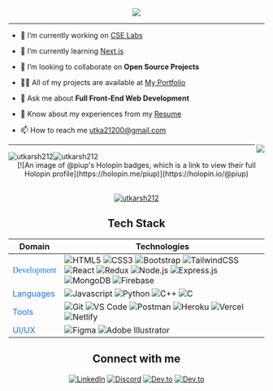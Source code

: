 <!-- ----------- HEAD SECTION START ------------ -->
<p align="center">
<img src="https://readme-typing-svg.herokuapp.com?&size=30&color=%040475FF&font=Poppins&center=true&vCenter=true&width=550&height=70&lines=Hey+There+👋,+I'm+Utkarsh+Pancholi;Frontend+Web+Developer+💻;+An+Open+Source+Enthusiast+☀;+A+Hackathon+Enthusiast+👨‍💻;"/>
  </p>


<hr>

<!-- ----------- HEAD SECTION END ------------ -->

<!-- ----------- CONTENT SECTION START ------------ -->
- 🔭 I’m currently working on [CSE Labs](http://cselabs.herokuapp.com/)

- 🌱 I’m currently learning [Next.js](https://nextjs.org/)

- 👯 I’m looking to collaborate on **Open Source Projects**

- 👨‍💻 All of my projects are available at [My Portfolio](https://utkarshpancholi.vercel.app/)

- 💬 Ask me about **Full Front-End Web Development**

- 📄 Know about my experiences from my [Resume]()

- 📫 How to reach me <a href="mailto:utka21200@gmail.com" style="color: #1f6feb; text-decoration: none;">utka21200@gmail.com</a>

<img align="right" src="https://komarev.com/ghpvc/?username=Utkarsh212&style=flat-square&color=1f6feb">
<hr>

<!-- ----------- CONTENT SECTION END ------------ -->

<!-- ----------- STATS SECTION START ------------ -->
<div align="center" style="display:flex"> 
<img align="center" src="https://github-readme-stats.vercel.app/api?username=utkarsh212&show_icons=true&locale=en" alt="utkarsh212" />
<img align="center" src="https://github-readme-streak-stats.herokuapp.com/?user=utkarsh212&" alt="utkarsh212" />
</div>

<div align="center">
[![An image of @piup's Holopin badges, which is a link to view their full Holopin profile](https://holopin.me/piup)](https://holopin.io/@piup)
</div>

<br/>
<p align="center"> <a href="https://github.com/ryo-ma/github-profile-trophy"><img src="https://github-profile-trophy.vercel.app/?username=utkarsh212" alt="utkarsh212" /></a> </p>
<!-- ----------- STATS SECTION END ------------ -->

<!-- ----------- TECH STACK SECTION START ------------ -->

<h2 align="center">Tech Stack</h2>

| <span>Domain<span>                             |<span>Technologies<span>                                                                                                                                                                                                                                                                                                                                                                                                                                                                                                                                                                                                                                                                                                                                                                                                                                                                                                                                                                                                                                                                                                                                                                                                                                                                                                                                                                                                                                                                                                                                                                                                                                                                                                                                                                                                                                                                                                                                                                                                                                                                                  |
| ---------------------------------------------- | ------------------------------------------------------------------------------------------------------------------------------------------------------------------------------------------------------------------------------------------------------------------------------------------------------------------------------------------------------------------------------------------------------------------------------------------------------------------------------------------------------------------------------------------------------------------------------------------------------------------------------------------------------------------------------------------------------------------------------------------------------------------------------------------------------------------------------------------------------------------------------------------------------------------------------------------------------------------------------------------------------------------------------------------------------------------------------------------------------------------------------------------------------------------------------------------------------------------------------------------------------------------------------------------------------------------------------------------------------------------------------------------------------------------------------------------------------------------------------------------------------------------------------------------------------------------------------------------------------------------------------------------------------------------------------------------------------------------------------------------------------------------------------------------------------------------------------------------------------------------------------------------------------------------------------------------------------------------------------------------------------------------------------------------------------------------------------------------------ |
| <span style="color:#1f6feb;font-family: Poppins">Development</span> | ![HTML5](https://img.shields.io/badge/-HTML5-CC2400?style=for-the-badge&logo=html5&logoColor=white) ![CSS3](https://img.shields.io/badge/-CSS3-E24800?style=for-the-badge&logo=css3)  ![Bootstrap](https://img.shields.io/badge/bootstrap-%23563D7C.svg?style=for-the-badge&logo=bootstrap&logoColor=white) ![TailwindCSS](https://img.shields.io/badge/tailwindcss-%2338B2AC.svg?style=for-the-badge&logo=tailwind-css&logoColor=white) ![React](https://img.shields.io/badge/react-%2320232a.svg?style=for-the-badge&logo=react&logoColor=%2361DAFB) ![Redux](https://img.shields.io/badge/redux-%23593d88.svg?style=for-the-badge&logo=redux&logoColor=white) ![Node.js](https://img.shields.io/badge/nodejs-77b65d.svg?style=for-the-badge&logo=node.js&logoColor=white) ![Express.js](https://img.shields.io/badge/Express-eeeeee.svg?style=for-the-badge&logo=express&logoColor=black) ![MongoDB](https://img.shields.io/badge/mongodb-62ac52.svg?style=for-the-badge&logo=mongodb&logoColor=white)      ![Firebase](https://img.shields.io/badge/firebase-%23039BE5.svg?style=for-the-badge&logo=firebase)  |
| <span style="color:#1f6feb">Languages</span>   | ![Javascript](https://img.shields.io/badge/-Javascript-yellow?logo=javascript&logoColor=white&style=for-the-badge) ![Python](https://img.shields.io/badge/-Python-blue?logo=python&logoColor=white&style=for-the-badge) ![C++](https://img.shields.io/badge/C%2B%2B-00599C?style=for-the-badge&logo=c%2B%2B&logoColor=white) ![C](https://img.shields.io/badge/c-%2300599C.svg?style=for-the-badge&logo=c&logoColor=white)                                                                                                                                                                                                                                                                                                                                                                                                                                                                                                                                                                                                                                                                                                                                                                                                                                                                                                                                                                                                                                                                                                                                                                                                                                                                                                                                                                                                                                                                                                                                                                                                                                                                                                                                                                                                              |
| <span style="color:#1f6feb" >Tools</span>       | ![Git](https://img.shields.io/badge/Git-682181?style=for-the-badge&logo=git&logoColor=white) ![VS Code](https://img.shields.io/badge/Visual_Studio_Code-5D1A60?style=for-the-badge&logo=visual%20studio%20code&logoColor=white)  ![Postman](https://img.shields.io/badge/Postman-FF6C37?style=for-the-badge&logo=postman&logoColor=white) ![Heroku](https://img.shields.io/badge/heroku-%23430098.svg?style=for-the-badge&logo=heroku&logoColor=white) ![Vercel](https://img.shields.io/badge/vercel-%23000000.svg?style=for-the-badge&logo=vercel&logoColor=white) ![Netlify](https://img.shields.io/badge/netlify-%23000000.svg?style=for-the-badge&logo=netlify&logoColor=#00C7B7)                                                                                                                                                                                                                                                                                                                                                                                                                                                                                                                                                                                                                                                                                                                                                                                                                                                                                                                                                                                                                                                                                                                                                                                                                                                                                                |
| <span style="color:#1f6feb">UI/UX</span>       | ![Figma](https://img.shields.io/badge/figma-%23F24E1E.svg?style=for-the-badge&logo=figma&logoColor=white) ![Adobe Illustrator](https://img.shields.io/badge/Adobe%20Illustrator-FF7D00?style=for-the-badge&logo=Adobe%20Illustrator&logoColor=white)                                                                                                                                                                                                                                                                                                                                                                                                                                                                                                                                                                                                                                                                                                                                                                                                                                                                                                                                                                                                                                                                                                                                                                                                                                                                                                                                                                                                                                                                                                                                                                                                                                                                                                                                                                                                                                                                      |


<!-- ----------- TECH STACK SECTION END------------ -->

<!-- ----------- SOCIAL SECTION START ------------ -->

<h2 align="center">Connect with me</h2>

<p align="center">
<a href="https://www.linkedin.com/in/utkarsh-pancholi-7895261a9/" target="blank"><img align="center" src="https://img.shields.io/badge/LinkedIn-0077B5?style=for-the-badge&logo=linkedin&logoColor=white" alt="LinkedIn" /></a>
<a href="https://discordapp.com/users/piUP#3066/" target="blank"><img align="center" src="https://img.shields.io/badge/Discord-7289DA?style=for-the-badge&logo=discord&logoColor=white" alt="Discord"/></a> 
<a href="https://dev.to/utkarsh212" target="blank"><img align="center" src="https://img.shields.io/badge/dev.to-0A0A0A?style=for-the-badge&logo=dev.to&logoColor=white" alt="Dev.to" /></a>
<a href="https://stackoverflow.com/users/15195716/uhpi" target="blank"><img align="center" src="https://img.shields.io/badge/Stack_Overflow-orange?style=for-the-badge&logo=stackoverflow&logoColor=white" alt="Dev.to" /></a>
<br>
<br>
</p>
